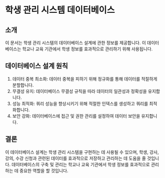 
# 학생 관리 시스템 데이터베이스

## 소개

이 문서는 학생 관리 시스템의 데이터베이스 설계에 관한 정보를 제공합니다. 이 데이터베이스는 학교나 교육 기관에서 학생 정보를 효과적으로 관리하기 위해 사용됩니다.

## 데이터베이스 설계 원칙

1. 데이터 중복 최소화: 데이터 중복을 피하기 위해 정규화를 통해 데이터를 적절하게 분할합니다.
2. 무결성 유지: 데이터베이스 무결성 규칙을 따라 데이터의 일관성과 정확성을 유지합니다.
3. 성능 최적화: 쿼리 성능을 향상시키기 위해 적절한 인덱스를 생성하고 쿼리를 최적화합니다.
4. 보안 강화: 데이터베이스에 접근 및 권한 관리를 설정하여 데이터 보안을 유지합니다.

## 결론

이 데이터베이스 설계는 학생 관리 시스템을 구현하는 데 사용될 수 있으며, 학생, 강사, 강의, 수강 신청과 관련된 데이터를 효과적으로 저장하고 관리하는 데 도움을 줄 것입니다. 데이터베이스의 구축 및 관리는 학교나 교육 기관에서 학생 정보를 효과적으로 관리하는 데 중요한 역할을 할 것입니다.
